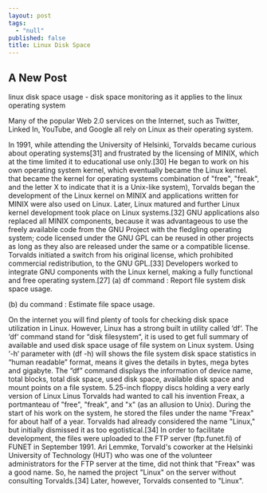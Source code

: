 ```yaml
---
layout: post
tags: 
  - "null"
published: false
title: Linux Disk Space
---
```



## A New Post

linux disk space usage - disk space monitoring as it applies to the linux operating system
 
 
Many of the popular Web 2.0 services on the Internet, such as Twitter, Linked In, YouTube, and Google all rely on Linux as their operating system.
 
In 1991, while attending the University of Helsinki, Torvalds became curious about operating systems[31] and frustrated by the licensing of MINIX, which at the time limited it to educational use only.[30] He began to work on his own operating system kernel, which eventually became the Linux kernel.
that became the kernel for operating systems
combination of "free", "freak", and the letter X to indicate that it is a Unix-like system),
Torvalds began the development of the Linux kernel on MINIX and applications written for MINIX were also used on Linux. Later, Linux matured and further Linux kernel development took place on Linux systems.[32] GNU applications also replaced all MINIX components, because it was advantageous to use the freely available code from the GNU Project with the fledgling operating system; code licensed under the GNU GPL can be reused in other projects as long as they also are released under the same or a compatible license. Torvalds initiated a switch from his original license, which prohibited commercial redistribution, to the GNU GPL.[33] Developers worked to integrate GNU components with the Linux kernel, making a fully functional and free operating system.[27]
(a) df command : Report file system disk space usage.

(b) du command : Estimate file space usage.

On the internet you will find plenty of tools for checking disk space utilization in Linux. However, Linux has a strong built in utility called ‘df‘. The ‘df‘ command stand for “disk filesystem“, it is used to get full summary of available and used disk space usage of file system on Linux system.
Using ‘-h‘ parameter with (df -h) will shows the file system disk space statistics in “human readable” format, means it gives the details in bytes, mega bytes and gigabyte.
The “df” command displays the information of device name, total blocks, total disk space, used disk space, available disk space and mount points on a file system.
5.25-inch floppy discs holding a very early version of Linux
Linus Torvalds had wanted to call his invention Freax, a portmanteau of "free", "freak", and "x" (as an allusion to Unix). During the start of his work on the system, he stored the files under the name "Freax" for about half of a year. Torvalds had already considered the name "Linux," but initially dismissed it as too egotistical.[34]
In order to facilitate development, the files were uploaded to the FTP server (ftp.funet.fi) of FUNET in September 1991. Ari Lemmke, Torvald's coworker at the Helsinki University of Technology (HUT) who was one of the volunteer administrators for the FTP server at the time, did not think that "Freax" was a good name. So, he named the project "Linux" on the server without consulting Torvalds.[34] Later, however, Torvalds consented to "Linux".
